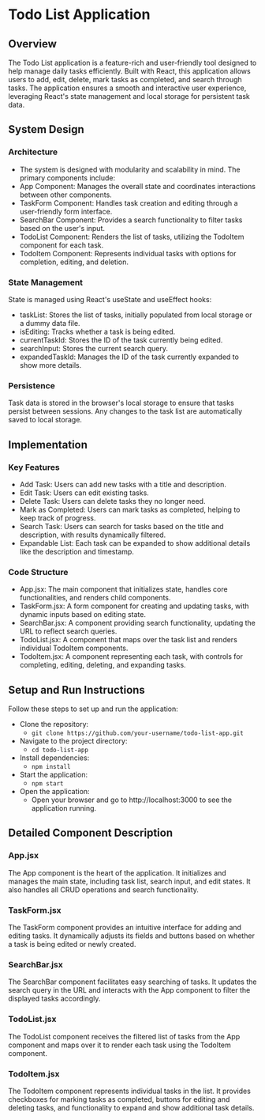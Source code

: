 
# Todo List Application



## Overview

The Todo List application is a feature-rich and user-friendly tool designed to help manage daily tasks efficiently. Built with React, this application allows users to add, edit, delete, mark tasks as completed, and search through tasks. The application ensures a smooth and interactive user experience, leveraging React's state management and local storage for persistent task data.
## System Design

### Architecture

- The system is designed with modularity and scalability in mind. The primary components include:
- App Component: Manages the overall state and coordinates interactions between other components.
- TaskForm Component: Handles task creation and editing through a user-friendly form interface.
- SearchBar Component: Provides a search functionality to filter tasks based on the user's input.
- TodoList Component: Renders the list of tasks, utilizing the TodoItem component for each task.
- TodoItem Component: Represents individual tasks with options for completion, editing, and deletion.

### State Management

State is managed using React's useState and useEffect hooks:

- taskList: Stores the list of tasks, initially populated from local storage or a dummy data file.
- isEditing: Tracks whether a task is being edited.
- currentTaskId: Stores the ID of the task currently being edited.
- searchInput: Stores the current search query.
- expandedTaskId: Manages the ID of the task currently expanded to show more details.

### Persistence
Task data is stored in the browser's local storage to ensure that tasks persist between sessions. Any changes to the task list are automatically saved to local storage.
## Implementation

### Key Features
- Add Task: Users can add new tasks with a title and description.
- Edit Task: Users can edit existing tasks.
- Delete Task: Users can delete tasks they no longer need.
- Mark as Completed: Users can mark tasks as completed, helping to keep track of progress.
- Search Task: Users can search for tasks based on the title and description, with results dynamically filtered.
- Expandable List: Each task can be expanded to show additional details like the description and timestamp.
### Code Structure
- App.jsx: The main component that initializes state, handles core functionalities, and renders child components.
- TaskForm.jsx: A form component for creating and updating tasks, with dynamic inputs based on editing state.
- SearchBar.jsx: A component providing search functionality, updating the URL to reflect search queries.
- TodoList.jsx: A component that maps over the task list and renders individual TodoItem components.
- TodoItem.jsx: A component representing each task, with controls for completing, editing, deleting, and expanding tasks.
## Setup and Run Instructions

Follow these steps to set up and run the application:

- Clone the repository:
  - ```git clone https://github.com/your-username/todo-list-app.git```
- Navigate to the project directory:
  - ```cd todo-list-app```
- Install dependencies:
  - ```npm install```
- Start the application:
  - ```npm start```
- Open the application:
  - Open your browser and go to http://localhost:3000 to see the application running.
## Detailed Component Description

### App.jsx
The App component is the heart of the application. It initializes and manages the main state, including task list, search input, and edit states. It also handles all CRUD operations and search functionality.

### TaskForm.jsx
The TaskForm component provides an intuitive interface for adding and editing tasks. It dynamically adjusts its fields and buttons based on whether a task is being edited or newly created.

### SearchBar.jsx
The SearchBar component facilitates easy searching of tasks. It updates the search query in the URL and interacts with the App component to filter the displayed tasks accordingly.

### TodoList.jsx
The TodoList component receives the filtered list of tasks from the App component and maps over it to render each task using the TodoItem component.

### TodoItem.jsx
The TodoItem component represents individual tasks in the list. It provides checkboxes for marking tasks as completed, buttons for editing and deleting tasks, and functionality to expand and show additional task details.

